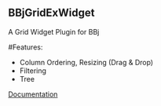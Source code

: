 ## BBjGridExWidget

A Grid Widget Plugin for BBj

#Features:

- Column Ordering, Resizing (Drag & Drop)
- Filtering
- Tree 

[Documentation](https://bbj-plugins.github.io/BBjGridExWidget/)

